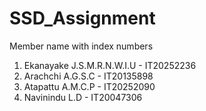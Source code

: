 # SSD_Assignment

Member name with index numbers
1. Ekanayake J.S.M.R.N.W.I.U - IT20252236
2. Arachchi A.G.S.C - IT20135898
3. Atapattu A.M.C.P - IT20252090
4. Navinindu L.D - IT20047306
